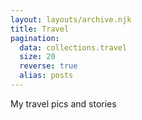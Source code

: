 ```yaml
---
layout: layouts/archive.njk
title: Travel
pagination:
  data: collections.travel
  size: 20
  reverse: true
  alias: posts
---
```


<p>My travel pics and stories</p> 